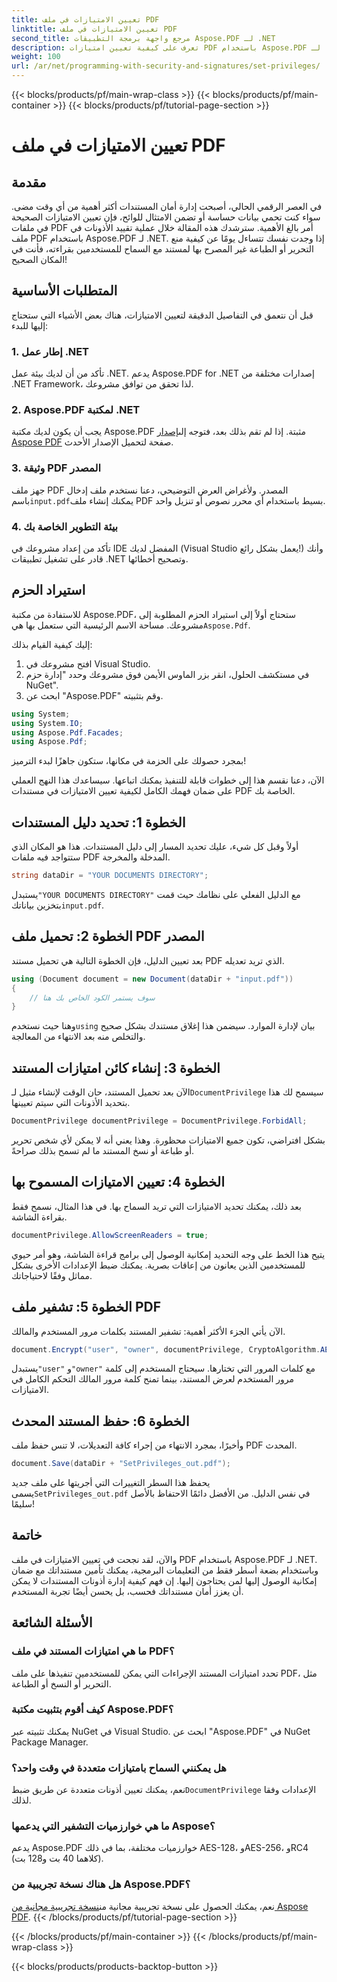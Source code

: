 ```yaml
---
title: تعيين الامتيازات في ملف PDF
linktitle: تعيين الامتيازات في ملف PDF
second_title: مرجع واجهة برمجة التطبيقات Aspose.PDF لـ .NET
description: تعرف على كيفية تعيين امتيازات PDF باستخدام Aspose.PDF لـ .NET من خلال هذا الدليل خطوة بخطوة. قم بتأمين مستنداتك بفعالية.
weight: 100
url: /ar/net/programming-with-security-and-signatures/set-privileges/
---
```


{{< blocks/products/pf/main-wrap-class >}}
{{< blocks/products/pf/main-container >}}
{{< blocks/products/pf/tutorial-page-section >}}

# تعيين الامتيازات في ملف PDF

## مقدمة

في العصر الرقمي الحالي، أصبحت إدارة أمان المستندات أكثر أهمية من أي وقت مضى. سواء كنت تحمي بيانات حساسة أو تضمن الامتثال للوائح، فإن تعيين الامتيازات الصحيحة في ملفات PDF أمر بالغ الأهمية. سترشدك هذه المقالة خلال عملية تقييد الأذونات في ملف PDF باستخدام Aspose.PDF لـ .NET. إذا وجدت نفسك تتساءل يومًا عن كيفية منع التحرير أو الطباعة غير المصرح بها لمستند مع السماح للمستخدمين بقراءته، فأنت في المكان الصحيح!

## المتطلبات الأساسية

قبل أن نتعمق في التفاصيل الدقيقة لتعيين الامتيازات، هناك بعض الأشياء التي ستحتاج إليها للبدء:

### 1. إطار عمل .NET

تأكد من أن لديك بيئة عمل .NET. يدعم Aspose.PDF for .NET إصدارات مختلفة من .NET Framework، لذا تحقق من توافق مشروعك.

### 2. Aspose.PDF لمكتبة .NET

 يجب أن يكون لديك مكتبة Aspose.PDF مثبتة. إذا لم تقم بذلك بعد، فتوجه إلى[إصدار Aspose PDF](https://releases.aspose.com/pdf/net/) صفحة لتحميل الإصدار الأحدث.

### 3. وثيقة PDF المصدر

 جهز ملف PDF المصدر. ولأغراض العرض التوضيحي، دعنا نستخدم ملف إدخال باسم`input.pdf`يمكنك إنشاء ملف PDF بسيط باستخدام أي محرر نصوص أو تنزيل واحد.

### 4. بيئة التطوير الخاصة بك

تأكد من إعداد مشروعك في IDE المفضل لديك (Visual Studio يعمل بشكل رائع!) وأنك قادر على تشغيل تطبيقات .NET وتصحيح أخطائها.

## استيراد الحزم

 للاستفادة من مكتبة Aspose.PDF، ستحتاج أولاً إلى استيراد الحزم المطلوبة إلى مشروعك. مساحة الاسم الرئيسية التي ستعمل بها هي`Aspose.Pdf`.

إليك كيفية القيام بذلك:

1. افتح مشروعك في Visual Studio.
2. في مستكشف الحلول، انقر بزر الماوس الأيمن فوق مشروعك وحدد "إدارة حزم NuGet".
3. ابحث عن "Aspose.PDF" وقم بتثبيته.

```csharp
using System;
using System.IO;
using Aspose.Pdf.Facades;
using Aspose.Pdf;
```

بمجرد حصولك على الحزمة في مكانها، ستكون جاهزًا لبدء الترميز!

الآن، دعنا نقسم هذا إلى خطوات قابلة للتنفيذ يمكنك اتباعها. سيساعدك هذا النهج العملي على ضمان فهمك الكامل لكيفية تعيين الامتيازات في مستندات PDF الخاصة بك.

## الخطوة 1: تحديد دليل المستندات

أولاً وقبل كل شيء، عليك تحديد المسار إلى دليل المستندات. هذا هو المكان الذي ستتواجد فيه ملفات PDF المدخلة والمخرجة.

```csharp
string dataDir = "YOUR DOCUMENTS DIRECTORY";
```
 يستبدل`"YOUR DOCUMENTS DIRECTORY"` مع الدليل الفعلي على نظامك حيث قمت بتخزين بياناتك`input.pdf`.

## الخطوة 2: تحميل ملف PDF المصدر

بعد تعيين الدليل، فإن الخطوة التالية هي تحميل مستند PDF الذي تريد تعديله.

```csharp
using (Document document = new Document(dataDir + "input.pdf"))
{
    // سوف يستمر الكود الخاص بك هنا
}
```
 وهنا حيث نستخدم`using` بيان لإدارة الموارد. سيضمن هذا إغلاق مستندك بشكل صحيح والتخلص منه بعد الانتهاء من المعالجة.

## الخطوة 3: إنشاء كائن امتيازات المستند

الآن بعد تحميل المستند، حان الوقت لإنشاء مثيل لـ`DocumentPrivilege` سيسمح لك هذا بتحديد الأذونات التي سيتم تعيينها.

```csharp
DocumentPrivilege documentPrivilege = DocumentPrivilege.ForbidAll;
```
بشكل افتراضي، تكون جميع الامتيازات محظورة. وهذا يعني أنه لا يمكن لأي شخص تحرير أو طباعة أو نسخ المستند ما لم تسمح بذلك صراحةً.

## الخطوة 4: تعيين الامتيازات المسموح بها

بعد ذلك، يمكنك تحديد الامتيازات التي تريد السماح بها. في هذا المثال، نسمح فقط بقراءة الشاشة.

```csharp
documentPrivilege.AllowScreenReaders = true;
```
يتيح هذا الخط على وجه التحديد إمكانية الوصول إلى برامج قراءة الشاشة، وهو أمر حيوي للمستخدمين الذين يعانون من إعاقات بصرية. يمكنك ضبط الإعدادات الأخرى بشكل مماثل وفقًا لاحتياجاتك.

## الخطوة 5: تشفير ملف PDF

الآن يأتي الجزء الأكثر أهمية: تشفير المستند بكلمات مرور المستخدم والمالك.

```csharp
document.Encrypt("user", "owner", documentPrivilege, CryptoAlgorithm.AESx128, false);
```
 يستبدل`"user"` و`"owner"` مع كلمات المرور التي تختارها. سيحتاج المستخدم إلى كلمة مرور المستخدم لعرض المستند، بينما تمنح كلمة مرور المالك التحكم الكامل في الامتيازات. 

## الخطوة 6: حفظ المستند المحدث

وأخيرًا، بمجرد الانتهاء من إجراء كافة التعديلات، لا تنس حفظ ملف PDF المحدث.

```csharp
document.Save(dataDir + "SetPrivileges_out.pdf");
```
 يحفظ هذا السطر التغييرات التي أجريتها على ملف جديد يسمى`SetPrivileges_out.pdf` في نفس الدليل. من الأفضل دائمًا الاحتفاظ بالأصل سليمًا!

## خاتمة

والآن، لقد نجحت في تعيين الامتيازات في ملف PDF باستخدام Aspose.PDF لـ .NET. وباستخدام بضعة أسطر فقط من التعليمات البرمجية، يمكنك تأمين مستنداتك مع ضمان إمكانية الوصول إليها لمن يحتاجون إليها. إن فهم كيفية إدارة أذونات المستندات لا يمكن أن يعزز أمان مستنداتك فحسب، بل يحسن أيضًا تجربة المستخدم. 

## الأسئلة الشائعة

### ما هي امتيازات المستند في ملف PDF؟  
تحدد امتيازات المستند الإجراءات التي يمكن للمستخدمين تنفيذها على ملف PDF، مثل التحرير أو النسخ أو الطباعة.

### كيف أقوم بتثبيت مكتبة Aspose.PDF؟  
يمكنك تثبيته عبر NuGet في Visual Studio. ابحث عن "Aspose.PDF" في NuGet Package Manager.

### هل يمكنني السماح بامتيازات متعددة في وقت واحد؟  
نعم، يمكنك تعيين أذونات متعددة عن طريق ضبط`DocumentPrivilege` الإعدادات وفقا لذلك.

### ما هي خوارزميات التشفير التي يدعمها Aspose؟  
يدعم Aspose.PDF خوارزميات مختلفة، بما في ذلك AES-128، وAES-256، وRC4 (كلاهما 40 بت و128 بت).

### هل هناك نسخة تجريبية من Aspose.PDF؟  
 نعم، يمكنك الحصول على نسخة تجريبية مجانية من[نسخة تجريبية مجانية من Aspose PDF](https://releases.aspose.com/).
{{< /blocks/products/pf/tutorial-page-section >}}

{{< /blocks/products/pf/main-container >}}
{{< /blocks/products/pf/main-wrap-class >}}

{{< blocks/products/products-backtop-button >}}

